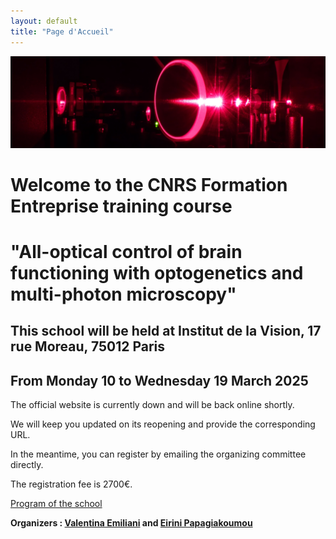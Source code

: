 ```yaml
---
layout: default
title: "Page d'Accueil"
---
```


<div class="banner">
  <img src="assets/banner.jpg" alt="Image de bandeau" class="banner-image">
</div>

<div class="content">
  <h1>Welcome to the CNRS Formation Entreprise training course</h1>
  <h1>"All-optical control of brain functioning with optogenetics and multi-photon microscopy"</h1>
  <h2>This school will be held at Institut de la Vision, 17 rue Moreau, 75012 Paris</h2>
  <h2>From Monday 10 to Wednesday 19 March 2025</h2>
  <p>The official website is currently down and will be back online shortly.</p> 
  <p>We will keep you updated on its reopening and provide the corresponding URL.</p>
  <p>In the meantime, you can register by emailing the organizing committee directly.</p>
  <p>The registration fee is 2700&euro;.</p>
  <a href="assets/program_2025_F.pdf" class="download-link">Program of the school</a>
  <p><b>Organizers : <a href="mailto:valentina.emiliani@inserm.fr">Valentina Emiliani</a> and <a href="mailto:Eirini.papagiakoumou@inserm.fr">Eirini Papagiakoumou</a></b><br>  </p>
</div>
